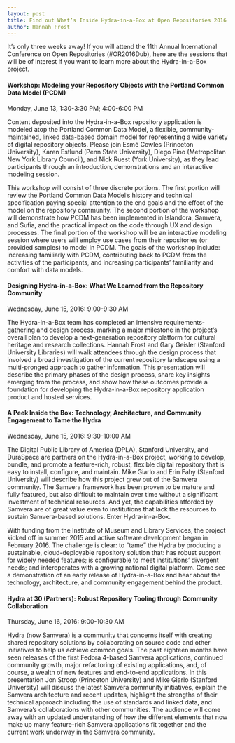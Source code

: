 ```yaml
---
layout: post
title: Find out What’s Inside Hydra-in-a-Box at Open Repositories 2016 - PCDM, Design, Emerging Architecture, Repository Tooling
author: Hannah Frost
---
```


It’s only three weeks away! If you will attend the 11th Annual International Conference on Open Repositories (#OR2016Dub), here are the sessions that will be of interest if you want to learn more about the Hydra-in-a-Box project.

#### Workshop: Modeling your Repository Objects with the Portland Common Data Model (PCDM)
Monday, June 13, 1:30-3:30 PM; 4:00-6:00 PM

Content deposited into the Hydra-in-a-Box repository application is modeled atop the Portland Common Data Model, a flexible, community-maintained, linked data-based domain model for representing a wide variety of digital repository objects. Please join Esmé Cowles (Princeton University), Karen Estlund (Penn State University),  Diego Pino (Metropolitan New York Library Council), and Nick Ruest (York University), as they lead participants through an introduction, demonstrations and an interactive modeling session.

This workshop will consist of three discrete portions. The first portion will review the Portland Common Data Model’s history and technical specification paying special attention to the end goals and the effect of the model on the repository community. The second portion of the workshop will demonstrate how PCDM has been implemented in Islandora, Samvera, and Sufia, and the practical impact on the code through UX and design processes. The final portion of the workshop will be an interactive modeling session where users will employ use cases from their repositories (or provided samples) to model in PCDM. The goals of the workshop include: increasing familiarly with PCDM, contributing back to PCDM from the activities of the participants, and increasing participants’ familiarity and comfort with data models.

#### Designing Hydra-in-a-Box: What We Learned from the Repository Community
Wednesday, June 15, 2016:  9:00-9:30 AM

The Hydra-in-a-Box team has completed an intensive requirements-gathering and design process, marking a major milestone in the project’s overall plan to develop a next-generation repository platform for cultural heritage and research collections. Hannah Frost and Gary Geisler (Stanford University Libraries) will walk attendees through the design process that involved a broad investigation of the current repository landscape using a multi-pronged approach to gather information. This presentation will describe the primary phases of the design process, share key insights emerging from the process, and show how these outcomes provide a foundation for developing the Hydra-in-a-Box repository application product and hosted services.

#### A Peek Inside the Box: Technology, Architecture, and Community Engagement to Tame the Hydra
Wednesday, June 15, 2016:  9:30-10:00 AM

The Digital Public Library of America (DPLA), Stanford University, and DuraSpace are partners on the Hydra-in-a-Box project, working to develop, bundle, and promote a feature-rich, robust, flexible digital repository that is easy to install, configure, and maintain. Mike Giarlo and Erin Fahy (Stanford University) will describe how this project grew out of the Samvera community. The Samvera framework has been proven to be mature and fully featured, but also difficult to maintain over time without a significant investment of technical resources. And yet, the capabilities afforded by Samvera are of great value even to institutions that lack the resources to sustain Samvera-based solutions. Enter Hydra-in-a-Box.

With funding from the Institute of Museum and Library Services, the project kicked off in summer 2015 and active software development began in February 2016. The challenge is clear: to “tame” the Hydra by producing a sustainable, cloud-deployable repository solution that: has robust support for widely needed features; is configurable to meet institutions’ divergent needs; and interoperates with a growing national digital platform. Come see a demonstration of an early release of Hydra-in-a-Box and hear about the technology, architecture, and community engagement behind the product.

#### Hydra at 30 (Partners): Robust Repository Tooling through Community Collaboration
Thursday, June 16, 2016: 9:00-10:30 AM

Hydra (now Samvera) is a community that concerns itself with creating shared repository solutions by collaborating on source code and other initiatives to help us achieve common goals. The past eighteen months have seen releases of the first Fedora 4­-based Samvera applications, continued community growth, major refactoring of existing applications, and, of course, a wealth of new features and end-­to-­end applications. In this presentation Jon Stroop (Princeton University) and Mike Giarlo (Stanford University) will discuss the latest Samvera community initiatives, explain the Samvera architecture and recent updates, highlight the strengths of their technical approach including the use of standards and linked data, and Samvera’s collaborations with other communities. The audience will come away with an updated understanding of how the different elements that now make up many feature-­rich Samvera applications fit together and the current work underway in the Samvera community.
